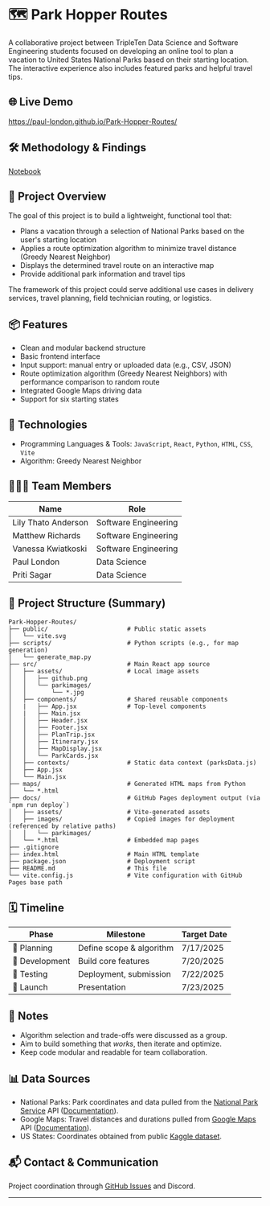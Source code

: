 # 🗺️ Park Hopper Routes

A collaborative project between TripleTen Data Science and Software Engineering students focused on developing an online tool to plan a vacation to United States National Parks based on their starting location. The interactive experience also includes featured parks and helpful travel tips.

## 🌐 Live Demo

https://paul-london.github.io/Park-Hopper-Routes/

## 🛠️ Methodology & Findings

[Notebook](https://github.com/paul-london/Park-Hopper-Routes/blob/main/notebooks/Notebook.ipynb)

## 🚀 Project Overview

The goal of this project is to build a lightweight, functional tool that:

- Plans a vacation through a selection of National Parks based on the user's starting location
- Applies a route optimization algorithm to minimize travel distance (Greedy Nearest Neighbor)
- Displays the determined travel route on an interactive map
- Provide additional park information and travel tips

The framework of this project could serve additional use cases in delivery services, travel planning, field technician routing, or logistics.

## 📦 Features

- Clean and modular backend structure
- Basic frontend interface
- Input support: manual entry or uploaded data (e.g., CSV, JSON)
- Route optimization algorithm (Greedy Nearest Neighbors) with performance comparison to random route
- Integrated Google Maps driving data
- Support for six starting states

## 🧠 Technologies

- Programming Languages & Tools: `JavaScript`, `React`, `Python`, `HTML`, `CSS`, `Vite`
- Algorithm: Greedy Nearest Neighbor

## 🧑‍🤝‍🧑 Team Members

| Name    | Role                 |
| ------- | -------------------- |
| Lily Thato Anderson   | Software Engineering |
| Matthew Richards | Software Engineering |
| Vanessa Kwiatkoski | Software Engineering |
| Paul London   | Data Science         |
| Priti Sagar  | Data Science         |

## 📁 Project Structure (Summary)

```text
Park-Hopper-Routes/
├── public/                      # Public static assets
│   └── vite.svg
├── scripts/                     # Python scripts (e.g., for map generation)
│   └── generate_map.py
├── src/                         # Main React app source
│   ├── assets/                  # Local image assets
│   │   ├── github.png
│   │   └── parkimages/
│   │       └── *.jpg
│   ├── components/              # Shared reusable components
│   |   ├── App.jsx              # Top-level components
│   |   ├── Main.jsx
│   │   ├── Header.jsx
│   │   ├── Footer.jsx
│   │   ├── PlanTrip.jsx
│   │   ├── Itinerary.jsx
│   │   ├── MapDisplay.jsx
│   │   └── ParkCards.jsx
│   ├── contexts/                # Static data context (parksData.js)
│   ├── App.jsx
│   └── Main.jsx
├── maps/                        # Generated HTML maps from Python
│   └── *.html
├── docs/                        # GitHub Pages deployment output (via `npm run deploy`)
│   ├── assets/                  # Vite-generated assets
│   ├── images/                  # Copied images for deployment (referenced by relative paths)
│   │   └── parkimages/
│   └── *.html                   # Embedded map pages
├── .gitignore
├── index.html                   # Main HTML template
├── package.json                 # Deployment script
├── README.md                    # This file
└── vite.config.js               # Vite configuration with GitHub Pages base path
```

## 🗓️ Timeline

| Phase          | Milestone                | Target Date |
| -------------- | ------------------------ | ----------- |
| 📌 Planning    | Define scope & algorithm | 7/17/2025   |
| 🔧 Development | Build core features      | 7/20/2025   |
| 🧪 Testing     | Deployment, submission   | 7/22/2025   |
| 🚀 Launch      | Presentation             | 7/23/2025   |

## 📝 Notes

- Algorithm selection and trade-offs were discussed as a group.
- Aim to build something that _works_, then iterate and optimize.
- Keep code modular and readable for team collaboration.

## 📊 Data Sources

- National Parks: Park coordinates and data pulled from the [National Park Service](https://www.nps.gov) API ([Documentation](https://www.nps.gov/subjects/developer/api-documentation.htm)).
- Google Maps: Travel distances and durations pulled from [Google Maps](https://www.google.com/maps) API ([Documentation](https://developers.google.com/maps/documentation)).
- US States: Coordinates obtained from public [Kaggle dataset](https://www.kaggle.com/datasets/tennerimaheshwar/us-state-and-territory-latitude-and-longitude-data). 

## 📬 Contact & Communication

Project coordination through [GitHub Issues](https://github.com/) and Discord.

---
